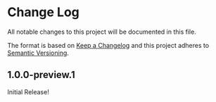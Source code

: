 # Change Log

All notable changes to this project will be documented in this file.

The format is based on [Keep a Changelog](http://keepachangelog.com/)
and this project adheres to [Semantic Versioning](http://semver.org/).

<!-- begin template

## [Unreleased] - yyyy-mm-dd

Here we write upgrading notes for brands. It's a team effort to make them as
straightforward as possible.

### Added

- Added file

### Changed

- Changed file

### Fixed

- Fixed issue

 end template -->

## 1.0.0-preview.1

Initial Release!
